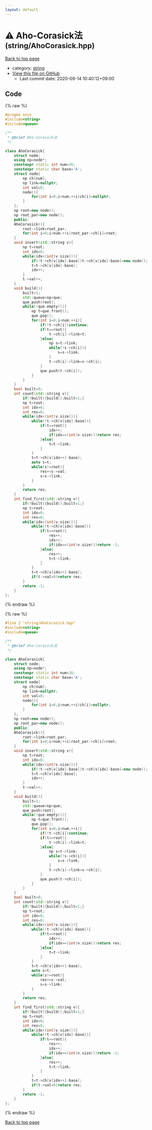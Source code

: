 ```yaml
---
layout: default
---
```


<!-- mathjax config similar to math.stackexchange -->
<script type="text/javascript" async
  src="https://cdnjs.cloudflare.com/ajax/libs/mathjax/2.7.5/MathJax.js?config=TeX-MML-AM_CHTML">
</script>
<script type="text/x-mathjax-config">
  MathJax.Hub.Config({
    TeX: { equationNumbers: { autoNumber: "AMS" }},
    tex2jax: {
      inlineMath: [ ['$','$'] ],
      processEscapes: true
    },
    "HTML-CSS": { matchFontHeight: false },
    displayAlign: "left",
    displayIndent: "2em"
  });
</script>

<script type="text/javascript" src="https://cdnjs.cloudflare.com/ajax/libs/jquery/3.4.1/jquery.min.js"></script>
<script src="https://cdn.jsdelivr.net/npm/jquery-balloon-js@1.1.2/jquery.balloon.min.js" integrity="sha256-ZEYs9VrgAeNuPvs15E39OsyOJaIkXEEt10fzxJ20+2I=" crossorigin="anonymous"></script>
<script type="text/javascript" src="../../assets/js/copy-button.js"></script>
<link rel="stylesheet" href="../../assets/css/copy-button.css" />


# :warning: Aho-Corasick法 <small>(string/AhoCorasick.hpp)</small>

<a href="../../index.html">Back to top page</a>

* category: <a href="../../index.html#b45cffe084dd3d20d928bee85e7b0f21">string</a>
* <a href="{{ site.github.repository_url }}/blob/master/string/AhoCorasick.hpp">View this file on GitHub</a>
    - Last commit date: 2020-09-14 10:40:12+09:00




## Code

<a id="unbundled"></a>
{% raw %}
```cpp
#pragma once
#include<string>
#include<queue>

/**
 * @brief Aho-Corasick法
 */

class AhoCorasick{
    struct node;
    using np=node*;
    constexpr static int num=26;
    constexpr static char base='A';
    struct node{
        np ch[num];
        np link=nullptr;
        int val=0;
        node(){
            for(int i=0;i<num;++i)ch[i]=nullptr;
        }
    };
    np root=new node();
    np root_par=new node();
    public:
    AhoCorasick(){
        root->link=root_par;
        for(int i=0;i<num;++i)root_par->ch[i]=root;
    }
    void insert(std::string v){
        np t=root;
        int idx=0;
        while(idx<(int)v.size()){
            if(!t->ch[v[idx]-base])t->ch[v[idx]-base]=new node();
            t=t->ch[v[idx]-base];
            idx++;
        }
        t->val++;
    }
    void build(){
        built=1;
        std::queue<np>que;
        que.push(root);
        while(!que.empty()){
            np t=que.front();
            que.pop();
            for(int i=0;i<num;++i){
                if(!t->ch[i])continue;
                if(t==root){
                    t->ch[i]->link=t;
                }else{
                    np s=t->link;
                    while(!s->ch[i]){
                        s=s->link;
                    }
                    t->ch[i]->link=s->ch[i];
                }
                que.push(t->ch[i]);
            }
        }
    }
    bool built=0;
    int count(std::string v){
        if(!built){build();built=1;}
        np t=root;
        int idx=0;
        int res=0;
        while(idx<(int)v.size()){
            while(!t->ch[v[idx]-base]){
                if(t==root){
                    idx++;
                    if(idx==(int)v.size())return res;
                }else{
                    t=t->link;
                }
            }
            t=t->ch[v[idx++]-base];
            auto s=t;
            while(s!=root){
                res+=s->val;
                s=s->link;
            }
        }
        return res;
    }
    int find_first(std::string v){
        if(!built){build();built=1;}
        np t=root;
        int idx=0;
        int res=0;
        while(idx<(int)v.size()){
            while(!t->ch[v[idx]-base]){
                if(t==root){
                    res++;
                    idx++;
                    if(idx==(int)v.size())return -1;
                }else{
                    res++;
                    t=t->link;
                }
            }
            t=t->ch[v[idx++]-base];
            if(t->val>0)return res;
        }
        return -1;
    }
};

```
{% endraw %}

<a id="bundled"></a>
{% raw %}
```cpp
#line 2 "string/AhoCorasick.hpp"
#include<string>
#include<queue>

/**
 * @brief Aho-Corasick法
 */

class AhoCorasick{
    struct node;
    using np=node*;
    constexpr static int num=26;
    constexpr static char base='A';
    struct node{
        np ch[num];
        np link=nullptr;
        int val=0;
        node(){
            for(int i=0;i<num;++i)ch[i]=nullptr;
        }
    };
    np root=new node();
    np root_par=new node();
    public:
    AhoCorasick(){
        root->link=root_par;
        for(int i=0;i<num;++i)root_par->ch[i]=root;
    }
    void insert(std::string v){
        np t=root;
        int idx=0;
        while(idx<(int)v.size()){
            if(!t->ch[v[idx]-base])t->ch[v[idx]-base]=new node();
            t=t->ch[v[idx]-base];
            idx++;
        }
        t->val++;
    }
    void build(){
        built=1;
        std::queue<np>que;
        que.push(root);
        while(!que.empty()){
            np t=que.front();
            que.pop();
            for(int i=0;i<num;++i){
                if(!t->ch[i])continue;
                if(t==root){
                    t->ch[i]->link=t;
                }else{
                    np s=t->link;
                    while(!s->ch[i]){
                        s=s->link;
                    }
                    t->ch[i]->link=s->ch[i];
                }
                que.push(t->ch[i]);
            }
        }
    }
    bool built=0;
    int count(std::string v){
        if(!built){build();built=1;}
        np t=root;
        int idx=0;
        int res=0;
        while(idx<(int)v.size()){
            while(!t->ch[v[idx]-base]){
                if(t==root){
                    idx++;
                    if(idx==(int)v.size())return res;
                }else{
                    t=t->link;
                }
            }
            t=t->ch[v[idx++]-base];
            auto s=t;
            while(s!=root){
                res+=s->val;
                s=s->link;
            }
        }
        return res;
    }
    int find_first(std::string v){
        if(!built){build();built=1;}
        np t=root;
        int idx=0;
        int res=0;
        while(idx<(int)v.size()){
            while(!t->ch[v[idx]-base]){
                if(t==root){
                    res++;
                    idx++;
                    if(idx==(int)v.size())return -1;
                }else{
                    res++;
                    t=t->link;
                }
            }
            t=t->ch[v[idx++]-base];
            if(t->val>0)return res;
        }
        return -1;
    }
};

```
{% endraw %}

<a href="../../index.html">Back to top page</a>

